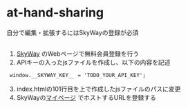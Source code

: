 # at-hand-sharing
 自分で編集・拡張するにはSkyWayの登録が必須
##
1. [SkyWay](https://webrtc.ecl.ntt.com/) のWebページで無料会員登録を行う
2. APIキーの入ったjsファイルを作成し、以下の内容を記述
```
 window.__SKYWAY_KEY__ = 'TODO_YOUR_API_KEY';
```
3. index.htmlの101行目を上で作成したjsファイルのパスに変更
3. SkyWayの[マイページ](https://console-webrtc-free.ecl.ntt.com/) でホストするURLを登録する
 
